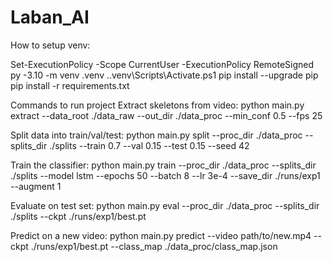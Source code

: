 # Laban_AI

How to setup venv:

Set-ExecutionPolicy -Scope CurrentUser -ExecutionPolicy RemoteSigned
py -3.10 -m venv .venv
.\.venv\Scripts\Activate.ps1
pip install --upgrade pip
pip install -r requirements.txt

Commands to run project
Extract skeletons from video:
python main.py extract --data_root ./data_raw --out_dir ./data_proc --min_conf 0.5 --fps 25

Split data into train/val/test:
python main.py split --proc_dir ./data_proc --splits_dir ./splits --train 0.7 --val 0.15 --test 0.15 --seed 42

Train the classifier:
python main.py train --proc_dir ./data_proc --splits_dir ./splits --model lstm --epochs 50 --batch 8 --lr 3e-4 --save_dir ./runs/exp1 --augment 1

Evaluate on test set:
python main.py eval --proc_dir ./data_proc --splits_dir ./splits --ckpt ./runs/exp1/best.pt

Predict on a new video:
python main.py predict --video path/to/new.mp4 --ckpt ./runs/exp1/best.pt --class_map ./data_proc/class_map.json
